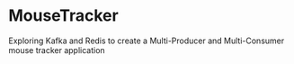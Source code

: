 # MouseTracker
Exploring Kafka and Redis to create a Multi-Producer and Multi-Consumer mouse tracker application
